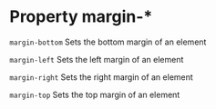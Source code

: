 # Property margin-*

`margin-bottom`
Sets the bottom margin of an element

`margin-left`
Sets the left margin of an element

`margin-right`
Sets the right margin of an element

`margin-top`
Sets the top margin of an element

